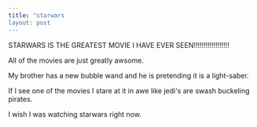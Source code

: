 ```yaml
---
title: "starwars
layout: post
---
```


STARWARS IS THE GREATEST MOVIE I HAVE EVER SEEN!!!!!!!!!!!!!!!!!!

All of the movies are just greatly awsome.

My brother has a new bubble wand and he is pretending it is a light-saber.

If I see one of the movies I stare at it in awe like jedi's are swash buckeling pirates.

I wish I was watching starwars right now.